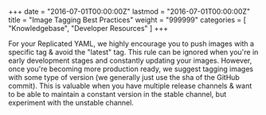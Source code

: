 +++
date = "2016-07-01T00:00:00Z"
lastmod = "2016-07-01T00:00:00Z"
title = "Image Tagging Best Practices"
weight = "999999"
categories = [ "Knowledgebase", "Developer Resources" ]
+++

For your Replicated YAML, we highly encourage you to push images with a specific tag & avoid the 
"latest" tag. This rule can be ignored when you're in early development stages and constantly 
updating your images. However, once you're becoming more production ready, we suggest tagging 
images with some type of version (we generally just use the sha of the GitHub commit). This is 
valuable when you have multiple release channels & want to be able to maintain a constant version 
in the stable channel, but experiment with the unstable channel.

